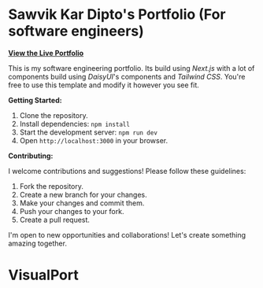 # Sawvik Kar Dipto's Portfolio (For software engineers)

**[View the Live Portfolio](https://sawvikvisdev.netlify.app/)**

This is my software engineering portfolio. Its build using _Next.js_ with a lot of components build using _DaisyUI_'s components and _Tailwind CSS_. You're free to use this template and modify it however you see fit.

**Getting Started:**

1. Clone the repository.
2. Install dependencies: `npm install`
3. Start the development server: `npm run dev`
4. Open `http://localhost:3000` in your browser.

**Contributing:**

I welcome contributions and suggestions! Please follow these guidelines:

1. Fork the repository.
2. Create a new branch for your changes.
3. Make your changes and commit them.
4. Push your changes to your fork.
5. Create a pull request.

I'm open to new opportunities and collaborations! Let's create something amazing together.
# VisualPort
